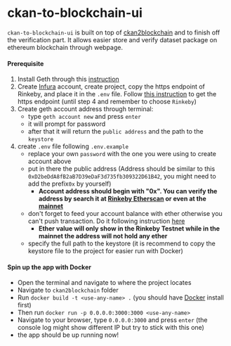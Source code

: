# ckan-to-blockchain-ui
`ckan-to-blockchain-ui` is built on top of [ckan2blockchain](https://github.com/milankowww/ckan2blockchain) and to finish off the verification part. It allows easier store and verify dataset package on ethereum blockchain through webpage.

#### Prerequisite
1. Install Geth through this [instruction](https://geth.ethereum.org/docs/install-and-build/installing-geth)
1. Create [Infura](https://infura.io/register) account, create project, copy the https endpoint of Rinkeby, and place it in the `.env` file. Follow [this instruction](https://blog.infura.io/getting-started-with-infura-28e41844cc89/) to get the https endpoint (until step 4 and remember to choose `Rinkeby`)
1. Create geth account address through terminal:
    - type `geth account new` and press `enter`
    - it will prompt for password
    - after that it will return the `public address` and the path to the `keystore` 
1. create `.env` file following `.env.example`
    - replace your own `password` with the one you were using to create account above
    - put in there the public address (Address should be similar to this `0xD2beDdA8fB2aB7D39eDaF3d735fb309322D61B42`, you might need to add the prefix`0x` by yourself)
        - **Account address should begin with "0x". You can verify the address by search it at [Rinkeby Etherscan](https://rinkeby.etherscan.io/) or even at the [mainnet](https://etherscan.io/)** 
    - don't forget to feed your account balance with ether otherwise you can't push transaction. Do it following instruction [here](https://faucet.rinkeby.io/)
        - **Ether value will only show in the Rinkeby Testnet while in the mainnet the address will not hold any ether**
    - specify the full path to the keystore (it is recommend to copy the keystore file to the project for easier run with Docker)

#### Spin up the app with Docker
- Open the terminal and navigate to where the project locates
- Navigate to `ckan2blockchain` folder
- Run `docker build -t <use-any-name> .` (you should have [Docker](https://docs.docker.com/get-docker/) install first)
- Then run `docker run -p 0.0.0.0:3000:3000 <use-any-name>`
- Navigate to your browser, type `0.0.0.0:3000` and press `enter` (the console log might show different IP but try to stick with this one)
- the app should be up running now!
